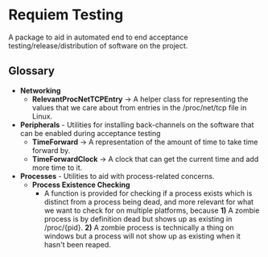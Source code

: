 # Requiem Testing
A package to aid in automated end to end acceptance testing/release/distribution of software on the project. 

## Glossary
- **Networking**
  - **RelevantProcNetTCPEntry** -> A helper class for representing the values that we care about from entries in the /proc/net/tcp file in Linux. 
- **Peripherals** - Utilities for installing back-channels on the software that can be enabled during acceptance testing
  - **TimeForward** -> A representation of the amount of time to take time forward by.
  - **TimeForwardClock** -> A clock that can get the current time and add more time to it.
- **Processes** - Utilities to aid with process-related concerns.
    - **Process Existence Checking**
        - A function is provided for checking if a process exists which is distinct from a process being dead, and more relevant for what we want to check for on multiple platforms, because **1)** A zombie process is by definition dead but shows up as existing in /proc/{pid}. **2)** A zombie process is technically a thing on windows but a process will not show up as existing when it hasn't been reaped.
